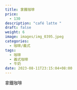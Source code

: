 ```yaml
---
title: 拿鐵咖啡
price:
  - 130
description: "café latte "
draft: false
weight: 6
image: images/img_0395.jpeg
categories:
  - 咖啡/義式
tags:
  - 咖啡
  - 義式咖啡
  - 牛奶
date: 2023-08-11T23:15:04+08:00
---
```


 拿鐵咖啡
